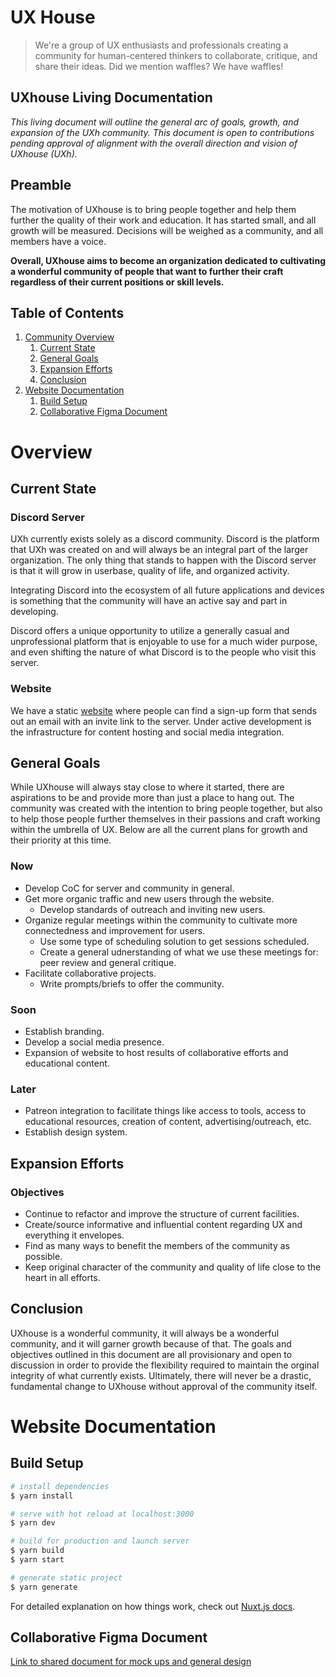# UX House

> We're a group of UX enthusiasts and professionals creating a community for human-centered thinkers to collaborate, critique, and share their ideas. Did we mention waffles? We have waffles!

## UXhouse Living Documentation

*This living document will outline the general arc of goals, growth, and expansion of the UXh community. This document is open to contributions pending approval of alignment with the overall direction and vision of UXhouse (UXh).*

## Preamble

The motivation of UXhouse is to bring people together and help them further the quality of their work and education. It has started small, and all growth will be measured. Decisions will be weighed as a community, and all members have a voice.

**Overall, UXhouse aims to become an organization dedicated to cultivating a wonderful community of people that want to further their craft regardless of their current positions or skill levels.**

## Table of Contents

1. [Community Overview](#overview)
    1. [Current State](#current-state)
    1. [General Goals](#general-goals)
    1. [Expansion Efforts](#expansion-efforts)
    1. [Conclusion](#conclusion)
1. [Website Documentation](#website-documentation)
    1. [Build Setup](#build-setup)
    1. [Collaborative Figma Document](#collaborative-figma-document)

# Overview

## Current State

### Discord Server

UXh currently exists solely as a discord community. Discord is the platform that UXh was created on and will always be an integral part of the larger organization. The only thing that stands to happen with the Discord server is that it will grow in userbase, quality of life, and organized activity.

Integrating Discord into the ecosystem of all future applications and devices is something that the community will have an active say and part in developing.

Discord offers a unique opportunity to utilize a generally casual and unprofessional platform that is enjoyable to use for a much wider purpose, and even shifting the nature of what Discord is to the people who visit this server.

### Website

We have a static [website](https://uxhouse.co) where people can find a sign-up form that sends out an email with an invite link to the server. Under active development is the infrastructure for content hosting and social media integration.

## General Goals

While UXhouse will always stay close to where it started, there are aspirations to be and provide more than just a place to hang out. The community was created with the intention to bring people together, but also to help those people further themselves in their passions and craft working within the umbrella of UX. Below are all the current plans for growth and their priority at this time.

### Now

* Develop CoC for server and community in general.
* Get more organic traffic and new users through the website.
    * Develop standards of outreach and inviting new users.
* Organize regular meetings within the community to cultivate more connectedness and improvement for users.
    * Use some type of scheduling solution to get sessions scheduled.
    * Create a general udnerstanding of what we use these meetings for: peer review and general critique.
* Facilitate collaborative projects.
    * Write prompts/briefs to offer the community.

### Soon

* Establish branding.
* Develop a social media presence.
* Expansion of website to host results of collaborative efforts and educational content.

### Later

* Patreon integration to facilitate things like access to tools, access to educational resources, creation of content, advertising/outreach, etc.
* Establish design system.

## Expansion Efforts

### Objectives

* Continue to refactor and improve the structure of current facilities.
* Create/source informative and influential content regarding UX and everything it envelopes.
* Find as many ways to benefit the members of the community as possible.
* Keep original character of the community and quality of life close to the heart in all efforts.

## Conclusion

UXhouse is a wonderful community, it will always be a wonderful community, and it will garner growth because of that. The goals and objectives outlined in this document are all provisionary and open to discussion in order to provide the flexibility required to maintain the orginal integrity of what currently exists. Ultimately, there will never be a drastic, fundamental change to UXhouse without approval of the community itself.

# Website Documentation

## Build Setup

``` bash
# install dependencies
$ yarn install

# serve with hot reload at localhost:3000
$ yarn dev

# build for production and launch server
$ yarn build
$ yarn start

# generate static project
$ yarn generate
```

For detailed explanation on how things work, check out [Nuxt.js docs](https://nuxtjs.org).

## Collaborative Figma Document

[Link to shared document for mock ups and general design](https://www.figma.com/file/RRo6fjVoLTAeljvRXXbKtb/UX-House-Site?node-id=0%3A1)
